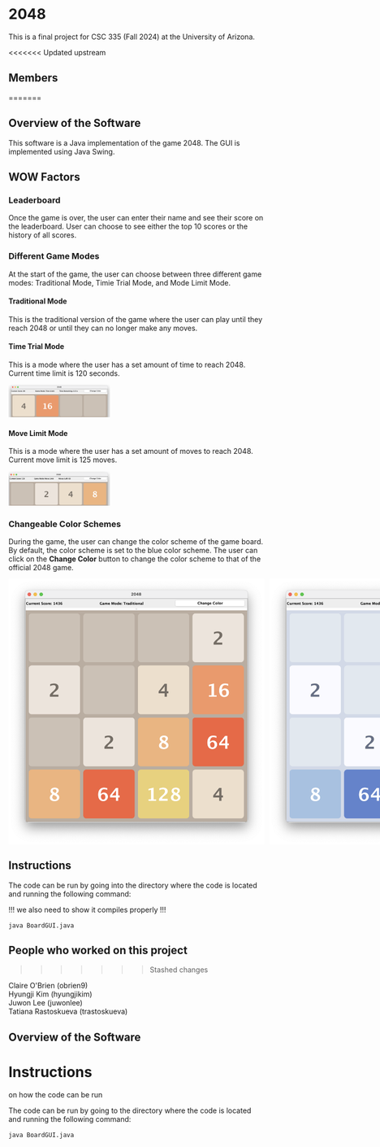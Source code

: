 # 2048

This is a final project for CSC 335 (Fall 2024) at the University of Arizona.

<<<<<<< Updated upstream

## Members

=======

## Overview of the Software

This software is a Java implementation of the game 2048. The GUI is implemented using Java Swing.

## WOW Factors

### Leaderboard

Once the game is over, the user can enter their name and see their score on the leaderboard. User can choose to see either the top 10 scores or the history of all scores.

<!-- insert screenshot -->

### Different Game Modes

At the start of the game, the user can choose between three different game modes: Traditional Mode, Timie Trial Mode, and Mode Limit Mode.

#### Traditional Mode

This is the traditional version of the game where the user can play until they reach 2048 or until they can no longer make any moves.

#### Time Trial Mode

This is a mode where the user has a set amount of time to reach 2048. Current time limit is 120 seconds.

<!-- insert screenshot -->
<img src="https://github.com/hyungjikim26/finalProject335/blob/main/images/game_screenshot_timeTrial_crop_red.png" width=200>

#### Move Limit Mode

This is a mode where the user has a set amount of moves to reach 2048. Current move limit is 125 moves.

<!-- insert screenshot -->
<img src="https://github.com/hyungjikim26/finalProject335/blob/main/images/game_screenshot_moveLimit_crop_red.png" width=200>

### Changeable Color Schemes

During the game, the user can change the color scheme of the game board. By default, the color scheme is set to the blue color scheme. The user can click on the **Change Color** button to change the color scheme to that of the official 2048 game.

<!-- insert screenshot -->
<!-- place side by side -->
<div style="display: flex; gap: 10px;">
<img src="https://github.com/hyungjikim26/finalProject335/blob/main/images/game_screenshot_red.png">
<img src="https://github.com/hyungjikim26/finalProject335/blob/main/images/game_screenshot_blue.png">
</div>

## Instructions

The code can be run by going into the directory where the code is located and running the following command:

!!! we also need to show it compiles properly !!!

```
java BoardGUI.java
```

## People who worked on this project

> > > > > > > Stashed changes

Claire O'Brien (obrien9)\
Hyungji Kim (hyungjikim)\
Juwon Lee (juwonlee)\
Tatiana Rastoskueva (trastoskueva)

## Overview of the Software

# Instructions

on how the code can be run

The code can be run by going to the directory where the code is located and running the following command:

```
java BoardGUI.java
```
